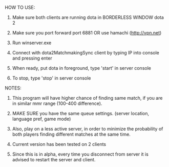 HOW TO USE:

1. Make sure both clients are running dota in BORDERLESS WINDOW dota 2

2. Make sure you port forward port 6881 OR use hamachi (http://vpn.net)

3. Run winserver.exe

4. Connect with dota2MatchmakingSync client by typing IP into console and pressing enter

5. When ready, put dota in foreground, type 'start' in server console

6. To stop, type 'stop' in server console


NOTES:

1. This program will have higher chance of finding same match, if you are in similar mmr range (100-400 difference).

2. MAKE SURE you have the same queue settings. (server location, language pref, game mode)

3. Also, play on a less active server, in order to minimize the probability of both players finding different matches at the same time.

4. Current version has been tested on 2 clients

5. Since this is in alpha, every time you disconnect from server it is advised to restart the server and client.
